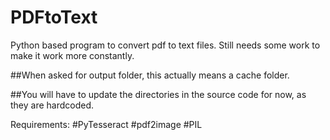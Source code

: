 # PDFtoText
Python based program to convert pdf to text files. Still needs some work to make it work more constantly. 

##When asked for output folder, this actually means a cache folder. 

##You will have to update the directories in the source code for now, as they are hardcoded. 


Requirements:
#PyTesseract
#pdf2image
#PIL
